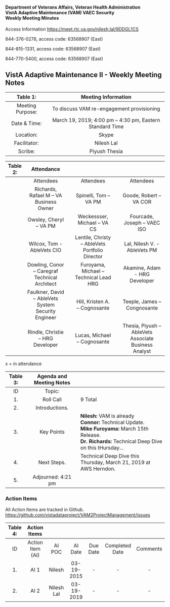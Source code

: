 #### Department of Veterans Affairs, Veteran Health Administration <br/> VistA Adaptive Maintenance (VAM) VAEC Security <br/> Weekly Meeting Minutes
                      
                      
Access Information https://meet.rtc.va.gov/nilesh.lal/9DDGL1CS

844-376-0278, access code: 63568907 (East)

844-815-1331, access code: 63568907 (East)

844-770-5400, access code: 63568907 (East)

## VistA Adaptive Maintenance II - Weekly Meeting Notes


| Table 1: | Meeting Information |
|:---:|:---:|
| Meeting Purpose: | To discuss VAM re-engagement provisioning |
| Date & Time: |	March 19, 2019; 4:00 pm – 4:30 pm, Eastern Standard Time |
| Location:	| Skype | 
| Facilitator:	| Nilesh Lal |
| Scribe: |	Piyush Thesia |


| Table 2: |  Attendance |  |  |  |  |
|:---:|:---:|:---:|:---:|:---:|:---:|
|  | Attendees |	| Attendees	|  |	Attendees |
|  | Richards, Rafael M – VA Business Owner |  | Spinelli, Tom – VA PM |  | Goode, Robert – VA COR  |
|  | Owsley, Cheryl – VA PM |  | Weckessser, Michael – VA CS |  | Fourcade, Joseph – VAEC ISO |
|  | Wilcox, Tom - AbleVets CIO |  | Lentile, Christy – AbleVets Portfolio Director |  | Lal, Nilesh V. - AbleVets PM | 
|  | Dowling, Conor – Caregraf Technical Architect |  | Furoyama, Michael – Technical Lead HRG |  | Akamine, Adam - HRG Developer |
|  | Faulkner, David – AbleVets System Security Engineer |  | Hill, Kristen A. – Cognosante |  | Teeple, James – Congnosante |
|  | Rindle, Christie – HRG Developer |  |  Lucas, Michael – Cognosante  |  | Thesia, Piyush – AbleVets Associate Business Analyst |

x = in attendance


| Table 3: | Agenda and Meeting Notes |  |
|:---:|:---:|:---|
| ID | Topic: |  |
| 1. | Roll Call | 9 Total |
| 2. | Introductions. |  | 
| 3. | Key Points | **Nilesh:**  VAM is already <br/> **Connor:** Technical Update. <br/> **Mike Furoyama:** March 15th Release. <br/> **Dr. Richards:** Technical Deep Dive on this tHursday... |
| 4. |	Next Steps. | Technical Deep Dive this Thursday, March 21, 2019 at AWS Herndon. |
| 5. | Adjourned: 4:21 pm |  |


### Action Items
All Action Items are tracked in Github. 
https://github.com/vistadataproject/VAM2ProjectManagement/issues


| Table 4: | Action Items |  |  |  |  |  |
|:---:|:---:|:---:|:---:|:---:|:---:|:---:|
| ID | Action Item (AI) | AI POC | AI Date | Due Date | Completed Date | Comments |
| 1. | AI 1 | Nilesh | 03-19-2015 | - | - | - | 		
| 2. | AI 2 | Nilesh Lal | 03-19-2019 | - | - | - |			






